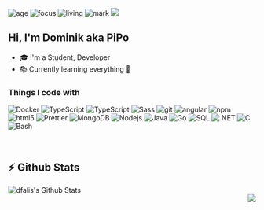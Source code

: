 ![age](https://img.shields.io/badge/age-20-blue)
![focus](https://img.shields.io/badge/focus-backend-red)
![living](https://img.shields.io/badge/living-Slovakia-3c9)
![mark](https://img.shields.io/badge/code%20quality-A%20for%20effort-brightgreen)
![](https://komarev.com/ghpvc/?username=dfalis&color=orange)

## Hi, I'm Dominik aka PiPo
- 🎓 I'm a Student, Developer
- 📚 Currently learning everything 🤣

<h3>Things I code with</h3>
<p>
  <img alt="Docker" src="https://img.shields.io/badge/-Docker-46a2f1?style=flat-square&logo=docker&logoColor=white" />
  <img alt="TypeScript" src="https://img.shields.io/badge/-TypeScript-007ACC?style=flat-square&logo=typescript&logoColor=white" />
  <img alt="TypeScript" src="https://img.shields.io/badge/-Javascript-yellow?style=flat-square&logo=javascript&logoColor=white" />
  <img alt="Sass" src="https://img.shields.io/badge/-Sass-CC6699?style=flat-square&logo=sass&logoColor=white" />
  <img alt="git" src="https://img.shields.io/badge/-Git-F05032?style=flat-square&logo=git&logoColor=white" />
  <img alt="angular" src="https://img.shields.io/badge/-Angular-DD0031?style=flat-square&logo=angular&logoColor=white" />
  <img alt="npm" src="https://img.shields.io/badge/-NPM-CB3837?style=flat-square&logo=npm&logoColor=white" />
  <img alt="html5" src="https://img.shields.io/badge/-HTML5-E34F26?style=flat-square&logo=html5&logoColor=white" />
  <img alt="Prettier" src="https://img.shields.io/badge/-Prettier-F7B93E?style=flat-square&logo=prettier&logoColor=white" />
  <img alt="MongoDB" src="https://img.shields.io/badge/-MongoDB-13aa52?style=flat-square&logo=mongodb&logoColor=white" />
  <img alt="Nodejs" src="https://img.shields.io/badge/-Nodejs-43853d?style=flat-square&logo=Node.js&logoColor=white" />
  <img alt="Java" src="https://img.shields.io/badge/-Java-red?style=flat-square&logo=java&logoColor=white"/>
  <img alt="Go" src="https://img.shields.io/badge/-Go-00ADD8?style=flat-square&logo=go&logoColor=white"/>
  <img alt="SQL" src="https://img.shields.io/badge/-SQL-4479A1?style=flat-square&logo=MySQL&logoColor=white"/>
  <img alt=".NET" src="https://img.shields.io/badge/-.NET-4479A1?style=flat-square&logo=.NET&logoColor=white"/>
  <img alt="C" src="https://img.shields.io/badge/-Clang-4479A1?style=flat-square&logo=C&logoColor=white"/>
  <img alt="Bash" src="https://img.shields.io/badge/-Bash-4479A1?style=flat-square&logo=GNU%20Bash&logoColor=white"/>
</p>

<br />

## :zap: Github Stats

<img align="left" alt="dfalis's Github Stats" src="https://github-readme-stats.codestackr.vercel.app/api?username=dfalis&show_icons=true&hide_border=true" />

<br />

<img align="right" src="https://github-readme-stats.anuraghazra1.vercel.app/api/top-langs/?username=dfalis&hide_border=true" />
